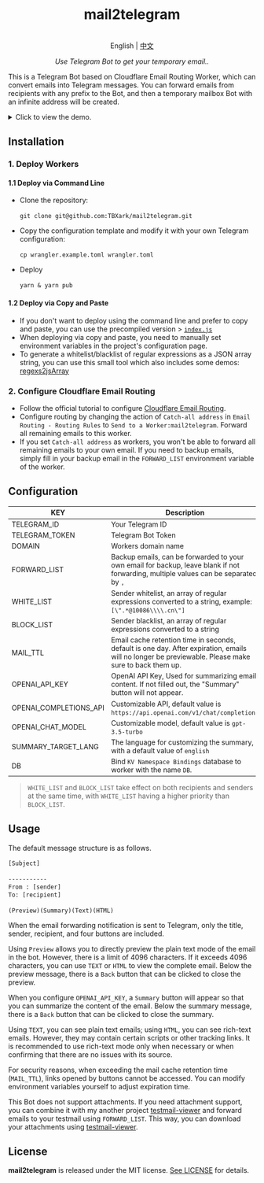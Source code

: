 
<h1 align="center">
mail2telegram
</h1>

<p align="center">
    <br> English | <a href="README_CN.md">中文</a>
</p>
<p align="center">
    <em>Use Telegram Bot to get your temporary email..</em>
</p>


This is a Telegram Bot based on Cloudflare Email Routing Worker, which can convert emails into Telegram messages. You can forward emails from recipients with any prefix to the Bot, and then a temporary mailbox Bot with an infinite address will be created.

<details>
<summary>Click to view the demo.</summary>
<img style="max-width: 600px;" alt="image" src="example.png">
</details>



## Installation

### 1. Deploy Workers

#### 1.1 Deploy via Command Line

- Clone the repository:

    `git clone git@github.com:TBXark/mail2telegram.git`
- Copy the configuration template and modify it with your own Telegram configuration: 

    `cp wrangler.example.toml wrangler.toml`
- Deploy 

    `yarn & yarn pub`

#### 1.2 Deploy via Copy and Paste

- If you don't want to deploy using the command line and prefer to copy and paste, you can use the precompiled version > [`index.js`](./build/index.js)
- When deploying via copy and paste, you need to manually set environment variables in the project's configuration page.
- To generate a whitelist/blacklist of regular expressions as a JSON array string, you can use this small tool which also includes some demos: [regexs2jsArray](https://codepen.io/tbxark/full/JjxdNEX)


### 2. Configure Cloudflare Email Routing

- Follow the official tutorial to configure [Cloudflare Email Routing](https://blog.cloudflare.com/introducing-email-routing/).
- Configure routing by changing the action of `Catch-all address` in `Email Routing - Routing Rules` to `Send to a Worker:mail2telegram`. Forward all remaining emails to this worker.
- If you set `Catch-all address` as workers, you won't be able to forward all remaining emails to your own email. If you need to backup emails, simply fill in your backup email in the `FORWARD_LIST` environment variable of the worker.



## Configuration

| KEY                    | Description                                                                                                                                          |
|------------------------|------------------------------------------------------------------------------------------------------------------------------------------------------|
| TELEGRAM_ID            | Your Telegram ID                                                                                                                                     |
| TELEGRAM_TOKEN         | Telegram Bot Token                                                                                                                                   |
| DOMAIN                 | Workers domain name                                                                                                                                  |
| FORWARD_LIST           | Backup emails, can be forwarded to your own email for backup, leave blank if not forwarding, multiple values can be separated by `,`                 |
| WHITE_LIST             | Sender whitelist, an array of regular expressions converted to a string, example: `[\".*@10086\\\\.cn\"]`                                            |
| BLOCK_LIST             | Sender blacklist, an array of regular expressions converted to a string                                                                              |
| MAIL_TTL               | Email cache retention time in seconds, default is one day. After expiration, emails will no longer be previewable. Please make sure to back them up. |
| OPENAI_API_KEY         | OpenAI API Key, Used for summarizing email content. If not filled out, the "Summary" button will not appear.                                         |
| OPENAI_COMPLETIONS_API | Customizable API, default value is `https://api.openai.com/v1/chat/completions`                                                                      |
| OPENAI_CHAT_MODEL      | Customizable model, default value is `gpt-3.5-turbo`                                                                                                 |
| SUMMARY_TARGET_LANG    | The language for customizing the summary, with a default value of `english`                                                                          |
| DB                     | Bind `KV Namespace Bindings` database to worker with the name `DB`.                                                                                  |

> `WHITE_LIST` and `BLOCK_LIST` take effect on both recipients and senders at the same time, with `WHITE_LIST` having a higher priority than `BLOCK_LIST`.


## Usage


The default message structure is as follows.
```
[Subject]

-----------
From : [sender]
To: [recipient]

(Preview)(Summary)(Text)(HTML)

```

When the email forwarding notification is sent to Telegram, only the title, sender, recipient, and four buttons are included.

Using `Preview` allows you to directly preview the plain text mode of the email in the bot. However, there is a limit of 4096 characters. If it exceeds 4096 characters, you can use `TEXT` or `HTML` to view the complete email. Below the preview message, there is a `Back` button that can be clicked to close the preview.

When you configure `OPENAI_API_KEY`, a `Summary` button will appear so that you can summarize the content of the email. Below the summary message, there is a `Back` button that can be clicked to close the summary.

Using `TEXT`, you can see plain text emails; using `HTML`, you can see rich-text emails. However, they may contain certain scripts or other tracking links. It is recommended to use rich-text mode only when necessary or when confirming that there are no issues with its source.

For security reasons, when exceeding the mail cache retention time (`MAIL_TTL`), links opened by buttons cannot be accessed. You can modify environment variables yourself to adjust expiration time.

This Bot does not support attachments. If you need attachment support, you can combine it with my another project [testmail-viewer](https://github.com/TBXark/testmail-viewer) and forward emails to your testmail using `FORWARD_LIST`. This way, you can download your attachments using [testmail-viewer](https://github.com/TBXark/testmail-viewer).


## License

**mail2telegram** is released under the MIT license. [See LICENSE](LICENSE) for details.

